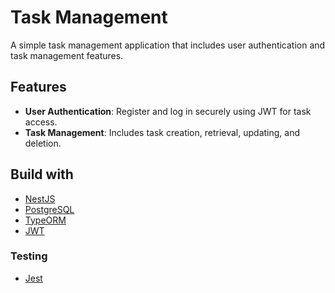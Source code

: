 # Task Management

A simple task management application that includes user authentication and task management features.

## Features

- **User Authentication**: Register and log in securely using JWT for task access.
- **Task Management**: Includes task creation, retrieval, updating, and deletion.

## Build with

- [NestJS](https://nestjs.com)
- [PostgreSQL](https://www.postgresql.org/docs/17/index.html)
- [TypeORM](https://typeorm.io)
- [JWT](https://jwt.io)

### Testing

- [Jest](https://jestjs.io)
